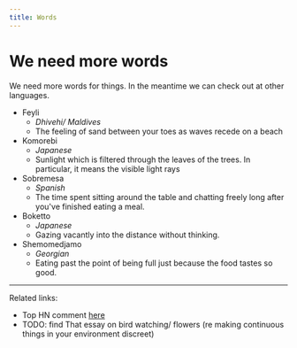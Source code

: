 ```yaml
---
title: Words
---
```



# We need more words 

We need more words for things. In the meantime we can check out at other languages. 

- Feyli
  - _Dhivehi/ Maldives_
  - The feeling of sand between your toes as waves recede 
  on a beach
- Komorebi 
  - _Japanese_ 
  - Sunlight which is filtered through the leaves of the trees.
  In particular, it means the visible light rays
- Sobremesa
  - _Spanish_
  - The time spent sitting around the table and chatting freely long after 
  you've finished eating a meal.
- Boketto
  - _Japanese_ 
  - Gazing vacantly into the distance without thinking.
- Shemomedjamo
  - _Georgian_ 
  - Eating past the point of being full just because the food tastes so good.

--- 

Related links:
- Top HN comment [here](https://news.ycombinator.com/item?id=37189556)
- TODO: find That essay on bird watching/ flowers (re making continuous things in your environment
  discreet)

